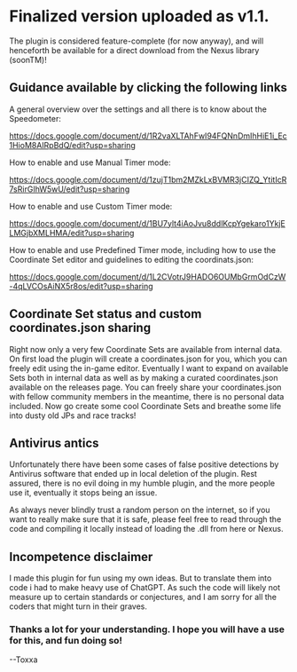 # Finalized version uploaded as v1.1.
The plugin is considered feature-complete (for now anyway), and will henceforth be available for a direct download from the Nexus library (soonTM)!

## Guidance available by clicking the following links
A general overview over the settings and all there is to know about the Speedometer:

https://docs.google.com/document/d/1R2vaXLTAhFwI94FQNnDmIhHiE1i_Ec1HioM8AIRpBdQ/edit?usp=sharing

How to enable and use Manual Timer mode:

https://docs.google.com/document/d/1zujT1bm2MZkLxBVMR3jCIZQ_YtitIcR7sRirGIhW5wU/edit?usp=sharing

How to enable and use Custom Timer mode:

https://docs.google.com/document/d/1BU7ylt4iAoJvu8ddlKcpYgekaro1YkjELMGjbXMLHMA/edit?usp=sharing

How to enable and use Predefined Timer mode, including how to use the Coordinate Set editor and guidelines to editing the coordinats.json:

https://docs.google.com/document/d/1L2CVotrJ9HADO6OUMbGrmOdCzW-4qLVCOsAiNX5r8os/edit?usp=sharing

## Coordinate Set status and custom coordinates.json sharing
Right now only a very few Coordinate Sets are available from internal data. On first load the plugin will create a coordinates.json for you, which you can freely edit using the in-game editor. Eventually I want to expand on available Sets both in internal data as well as by making a curated coordinates.json available on the releases page. You can freely share your coordinates.json with fellow community members in the meantime, there is no personal data included. Now go create some cool Coordinate Sets and breathe some life into dusty old JPs and race tracks!

## Antivirus antics
Unfortunately there have been some cases of false positive detections by Antivirus software that ended up in local deletion of the plugin. Rest assured, there is no evil doing in my humble plugin, and the more people use it, eventually it stops being an issue.

As always never blindly trust a random person on the internet, so if you want to really make sure that it is safe, please feel free to read through the code and compiling it locally instead of loading the .dll from here or Nexus.

## Incompetence disclaimer
I made this plugin for fun using my own ideas. But to translate them into code i had to make heavy use of ChatGPT. As such the code will likely not measure up to certain standards or conjectures, and I am sorry for all the coders that might turn in their graves.

### Thanks a lot for your understanding. I hope you will have a use for this, and fun doing so!
 --Toxxa

